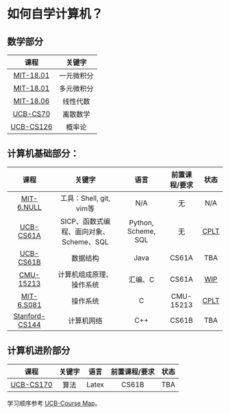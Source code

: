 # 如何自学计算机？

## 数学部分

|                             课程                             |   关键字   |
| :----------------------------------------------------------: | :--------: |
| [MIT-18.01](https://ocw.mit.edu/courses/mathematics/18-01sc-single-variable-calculus-fall-2010/syllabus/) | 一元微积分 |
| [MIT-18.01](https://ocw.mit.edu/courses/mathematics/18-02sc-multivariable-calculus-fall-2010/) | 多元微积分 |
| [MIT-18.06](https://ocw.mit.edu/courses/mathematics/18-06sc-linear-algebra-fall-2011/syllabus/) |  线性代数  |
|              [UCB-CS70](http://www.eecs70.org/)              |  离散数学  |
| [UCB-CS126](https://inst.eecs.berkeley.edu/~ee126/fa20/content.html) |   概率论   |

## 计算机基础部分：

|                             课程                             |                 关键字                  |        语言         | 前置课程/要求 |                           状态                            |
| :----------------------------------------------------------: | :-------------------------------------: | :-----------------: | :-----------: | :-------------------------------------------------------: |
|     [MIT-6.NULL](https://missing-semester-cn.github.io/)     |         工具：Shell, git, vim等         |         N/A         |      无       |                            N/A                            |
|               [UCB-CS61A](https://cs61a.org/)                | SICP、函数式编程、面向对象、Scheme、SQL | Python, Scheme, SQL |      无       |       [CPLT](https://github.com/ZachVec/CS61A-SICP)       |
|          [UCB-CS61B](https://sp18.datastructur.es/)          |                数据结构                 |        Java         |     CS61A     |                            TBA                            |
|          [CMU-15213](https://www.cs.cmu.edu/~213/)           |        计算机组成原理、操作系统         |       汇编、C       |     CS61A     | [WIP](https://github.com/ZachVec/15213-CSAPP/tree/master) |
| [MIT-6.S081](https://pdos.csail.mit.edu/6.S081/2020/schedule.html) |                操作系统                 |          C          |   CMU-15213   |         [CPLT](https://github.com/ZachVec/6.S081)          |
|          [Stanford-CS144](https://cs144.github.io/)          |               计算机网络                |         C++         |     CS61B     |                            TBA                            |

## 计算机进阶部分

|              课程               | 关键字 | 语言  | 前置课程/要求 | 状态 |
| :-----------------------------: | :----: | :---: | :-----------: | :--: |
| [UCB-CS170](https://cs170.org/) |  算法  | Latex |     CS61B     | TBA  |

学习顺序参考 [UCB-Course Map](https://hkn.eecs.berkeley.edu/courseguides)。
